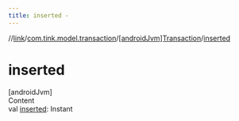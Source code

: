 ```yaml
---
title: inserted -
---
```

//[link](../../index.md)/[com.tink.model.transaction](../index.md)/[[androidJvm]Transaction](index.md)/[inserted](inserted.md)



# inserted  
[androidJvm]  
Content  
val [inserted](inserted.md): Instant  



